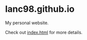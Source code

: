 # Ianc98.github.io
My personal website.

Check out [index.html](ianc98.github.io/index.html) for more details.
